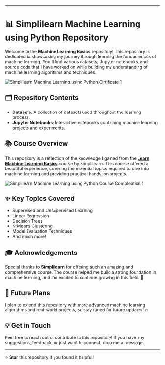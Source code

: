 
----

# **📊 Simplilearn Machine Learning using Python Repository**

Welcome to the **Machine Learning Basics** repository! This repository is dedicated to showcasing my journey through learning the fundamentals of machine learning. You'll find various datasets, Jupyter notebooks, and source code that I have worked on while building my understanding of machine learning algorithms and techniques.

![Simplilearn Machine Learning using Python Cirtificate 1](https://github.com/user-attachments/assets/ca26b32f-a09d-4708-92f8-e85ffc11014f)



## 🗂️ Repository Contents

- **Datasets**: A collection of datasets used throughout the learning process.
- **Jupyter Notebooks**: Interactive notebooks containing machine learning projects and experiments.

## **📚 Course Overview**

This repository is a reflection of the knowledge I gained from the **[Learn Machine Learning Basics](https://www.simplilearn.com/learn-machine-learning-basics-skillup)** course by Simplilearn. This course offered a beautiful experience, covering the essential topics required to dive into machine learning and providing practical hands-on projects.

![Simplilearn Machine Learning using Python Course Compleation 1](https://github.com/user-attachments/assets/718e28fc-a5f5-46e5-9ac5-013b2650cefe)


## **✨ Key Topics Covered**

- Supervised and Unsupervised Learning
- Linear Regression
- Decision Trees
- K-Means Clustering
- Model Evaluation Techniques
- And much more!

## **🎓 Acknowledgements**

Special thanks to **Simplilearn** for offering such an amazing and comprehensive course. The course helped me build a strong foundation in machine learning, and I'm excited to continue growing in this field. 🙏

## **🚀 Future Plans**

I plan to extend this repository with more advanced machine learning algorithms and real-world projects, so stay tuned for future updates! 🔥


## **💡 Get in Touch**

Feel free to reach out or contribute to this repository! If you have any suggestions, feedback, or just want to connect, drop me a message.

---

⭐ **Star** this repository if you found it helpful!


